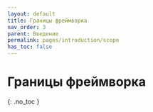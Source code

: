 ```yaml
---
layout: default
title: Границы фреймворка
nav_order: 3
parent: Введение
permalink: pages/introduction/scope
has_toc: false
---
```


# Границы фреймворка
{: .no_toc }